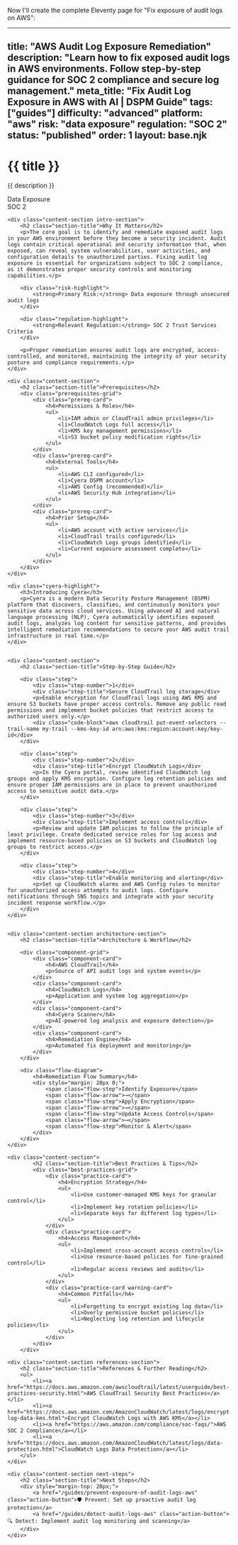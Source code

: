 Now I'll create the complete Eleventy page for "Fix exposure of audit logs on AWS":

---
title: "AWS Audit Log Exposure Remediation"
description: "Learn how to fix exposed audit logs in AWS environments. Follow step-by-step guidance for SOC 2 compliance and secure log management."
meta_title: "Fix Audit Log Exposure in AWS with AI | DSPM Guide"
tags: ["guides"]
difficulty: "advanced"
platform: "aws"
risk: "data exposure"
regulation: "SOC 2"
status: "published"
order: 1
layout: base.njk
---

<div class="container">
    <div class="header">
        <h1>{{ title }}</h1>
        <p>{{ description }}</p>
        <div class="badge">Data Exposure</div>
        <div class="badge regulation">SOC 2</div>
    </div>

    <div class="content-section intro-section">
        <h2 class="section-title">Why It Matters</h2>
        <p>The core goal is to identify and remediate exposed audit logs in your AWS environment before they become a security incident. Audit logs contain critical operational and security information that, when exposed, can reveal system vulnerabilities, user activities, and configuration details to unauthorized parties. Fixing audit log exposure is essential for organizations subject to SOC 2 compliance, as it demonstrates proper security controls and monitoring capabilities.</p>
        
        <div class="risk-highlight">
            <strong>Primary Risk:</strong> Data exposure through unsecured audit logs
        </div>
        
        <div class="regulation-highlight">
            <strong>Relevant Regulation:</strong> SOC 2 Trust Services Criteria
        </div>
        
        <p>Proper remediation ensures audit logs are encrypted, access-controlled, and monitored, maintaining the integrity of your security posture and compliance requirements.</p>
    </div>

    <div class="content-section">
        <h2 class="section-title">Prerequisites</h2>
        <div class="prerequisites-grid">
            <div class="prereq-card">
                <h4>Permissions & Roles</h4>
                <ul>
                    <li>IAM admin or CloudTrail admin privileges</li>
                    <li>CloudWatch Logs full access</li>
                    <li>KMS key management permissions</li>
                    <li>S3 bucket policy modification rights</li>
                </ul>
            </div>
            <div class="prereq-card">
                <h4>External Tools</h4>
                <ul>
                    <li>AWS CLI configured</li>
                    <li>Cyera DSPM account</li>
                    <li>AWS Config (recommended)</li>
                    <li>AWS Security Hub integration</li>
                </ul>
            </div>
            <div class="prereq-card">
                <h4>Prior Setup</h4>
                <ul>
                    <li>AWS account with active services</li>
                    <li>CloudTrail trails configured</li>
                    <li>CloudWatch Logs groups identified</li>
                    <li>Current exposure assessment complete</li>
                </ul>
            </div>
        </div>
    </div>
	
    <div class="cyera-highlight">
        <h3>Introducing Cyera</h3>
        <p>Cyera is a modern Data Security Posture Management (DSPM) platform that discovers, classifies, and continuously monitors your sensitive data across cloud services. Using advanced AI and natural language processing (NLP), Cyera automatically identifies exposed audit logs, analyzes log content for sensitive patterns, and provides intelligent remediation recommendations to secure your AWS audit trail infrastructure in real time.</p>
    </div>
	

    <div class="content-section">
        <h2 class="section-title">Step-by-Step Guide</h2>
        
        <div class="step">
            <div class="step-number">1</div>
            <div class="step-title">Secure CloudTrail log storage</div>
            <p>Enable encryption for CloudTrail logs using AWS KMS and ensure S3 buckets have proper access controls. Remove any public read permissions and implement bucket policies that restrict access to authorized users only.</p>
            <div class="code-block">aws cloudtrail put-event-selectors --trail-name my-trail --kms-key-id arn:aws:kms:region:account:key/key-id</div>
        </div>

        <div class="step">
            <div class="step-number">2</div>
            <div class="step-title">Encrypt CloudWatch Logs</div>
            <p>In the Cyera portal, review identified CloudWatch log groups and apply KMS encryption. Configure log retention policies and ensure proper IAM permissions are in place to prevent unauthorized access to sensitive audit data.</p>
        </div>

        <div class="step">
            <div class="step-number">3</div>
            <div class="step-title">Implement access controls</div>
            <p>Review and update IAM policies to follow the principle of least privilege. Create dedicated service roles for log access and implement resource-based policies on S3 buckets and CloudWatch log groups to restrict access.</p>
        </div>

        <div class="step">
            <div class="step-number">4</div>
            <div class="step-title">Enable monitoring and alerting</div>
            <p>Set up CloudWatch alarms and AWS Config rules to monitor for unauthorized access attempts to audit logs. Configure notifications through SNS topics and integrate with your security incident response workflow.</p>
        </div>
    </div>


    <div class="content-section architecture-section">
        <h2 class="section-title">Architecture & Workflow</h2>
        
        <div class="component-grid">
            <div class="component-card">
                <h4>AWS CloudTrail</h4>
                <p>Source of API audit logs and system events</p>
            </div>
            <div class="component-card">
                <h4>CloudWatch Logs</h4>
                <p>Application and system log aggregation</p>
            </div>
            <div class="component-card">
                <h4>Cyera Scanner</h4>
                <p>AI-powered log analysis and exposure detection</p>
            </div>
            <div class="component-card">
                <h4>Remediation Engine</h4>
                <p>Automated fix deployment and monitoring</p>
            </div>
        </div>

        <div class="flow-diagram">
            <h4>Remediation Flow Summary</h4>
            <div style="margin: 20px 0;">
                <span class="flow-step">Identify Exposure</span>
                <span class="flow-arrow">→</span>
                <span class="flow-step">Apply Encryption</span>
                <span class="flow-arrow">→</span>
                <span class="flow-step">Update Access Controls</span>
                <span class="flow-arrow">→</span>
                <span class="flow-step">Monitor & Alert</span>
            </div>
        </div>
    </div>

	<div class="content-section">
	        <h2 class="section-title">Best Practices & Tips</h2>
	        <div class="best-practices-grid">
	            <div class="practice-card">
	                <h4>Encryption Strategy</h4>
	                <ul>
	                    <li>Use customer-managed KMS keys for granular control</li>
	                    <li>Implement key rotation policies</li>
	                    <li>Separate keys for different log types</li>
	                </ul>
	            </div>
	            <div class="practice-card">
	                <h4>Access Management</h4>
	                <ul>
	                    <li>Implement cross-account access controls</li>
	                    <li>Use resource-based policies for fine-grained control</li>
	                    <li>Regular access reviews and audits</li>
	                </ul>
	            </div>
	            <div class="practice-card warning-card">
	                <h4>Common Pitfalls</h4>
	                <ul>
	                    <li>Forgetting to encrypt existing log data</li>
	                    <li>Overly permissive bucket policies</li>
	                    <li>Neglecting log retention and lifecycle policies</li>
	                </ul>
	            </div>
	        </div>
	    </div>

    <div class="content-section references-section">
        <h2 class="section-title">References & Further Reading</h2>
        <ul>
            <li><a href="https://docs.aws.amazon.com/awscloudtrail/latest/userguide/best-practices-security.html">AWS CloudTrail Security Best Practices</a></li>
            <li><a href="https://docs.aws.amazon.com/AmazonCloudWatch/latest/logs/encrypt-log-data-kms.html">Encrypt CloudWatch Logs with AWS KMS</a></li>
            <li><a href="https://aws.amazon.com/compliance/soc-faqs/">AWS SOC 2 Compliance</a></li>
            <li><a href="https://docs.aws.amazon.com/AmazonCloudWatch/latest/logs/data-protection.html">CloudWatch Logs Data Protection</a></li>
        </ul>
    </div>

    <div class="content-section next-steps">
        <h2 class="section-title">Next Steps</h2>
        <div style="margin-top: 20px;">
            <a href="/guides/prevent-exposure-of-audit-logs-aws" class="action-button">🛡️ Prevent: Set up proactive audit log protection</a>
            <a href="/guides/detect-audit-logs-aws" class="action-button">🔍 Detect: Implement audit log monitoring and scanning</a>
        </div>
    </div>
</div>